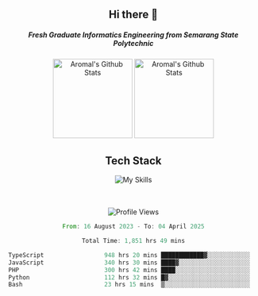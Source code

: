 <div align="center">
  <h2>Hi there 👋</h2>

  <h5>Fresh Graduate Informatics Engineering from Semarang State Polytechnic</h5>

  <img
    height="160"
    alt="Aromal's Github Stats"
    src="https://github-readme-stats.vercel.app/api?username=dafariski77&show_icons=true&theme=tokyonight&count_private=true"
  />
  <img
    alt="Aromal's Github Stats"
    height="160"
    src="https://github-readme-stats.vercel.app/api/top-langs/?username=dafariski77&layout=compact&theme=tokyonight"
  />

  <h2>Tech Stack</h2>
  
![My Skills](https://simpleskill.icons.workers.dev/svg?i=typescript,next.js,react,tailwindcss,shadcnui,reactquery,prisma,socketdotio,zod)

  <br /><br />
  <img src="https://komarev.com/ghpvc/?username=dafariski77&abbreviated=true" alt="Profile Views">
    
  <!--START_SECTION:waka-->

```rust
From: 16 August 2023 - To: 04 April 2025

Total Time: 1,851 hrs 49 mins

TypeScript                 948 hrs 20 mins ████████████▓░░░░░░░░░░░░   50.77 %
JavaScript                 340 hrs 30 mins ████▓░░░░░░░░░░░░░░░░░░░░   18.23 %
PHP                        300 hrs 42 mins ████░░░░░░░░░░░░░░░░░░░░░   16.10 %
Python                     112 hrs 32 mins █▓░░░░░░░░░░░░░░░░░░░░░░░   06.02 %
Bash                       23 hrs 15 mins  ▒░░░░░░░░░░░░░░░░░░░░░░░░   01.25 %
```

<!--END_SECTION:waka-->
</div>
